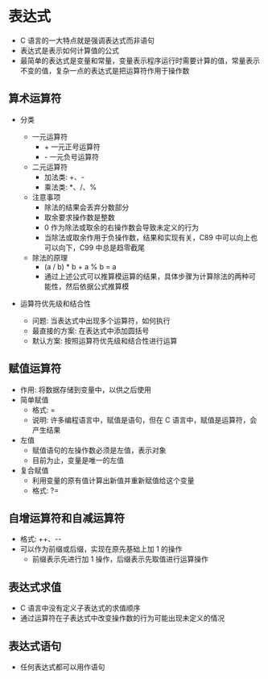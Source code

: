 # 表达式

- C 语言的一大特点就是强调表达式而非语句
- 表达式是表示如何计算值的公式
- 最简单的表达式是变量和常量，变量表示程序运行时需要计算的值，常量表示不变的值，复杂一点的表达式是把运算符作用于操作数

## 算术运算符

- 分类

  - 一元运算符
    - \+ 一元正号运算符
    - \- 一元负号运算符
  - 二元运算符
    - 加法类: +、-
    - 乘法类: \*、/、%
  - 注意事项
    - 除法的结果会丢弃分数部分
    - 取余要求操作数是整数
    - 0 作为除法或取余的右操作数会导致未定义的行为
    - 当除法或取余作用于负操作数，结果和实现有关，C89 中可以向上也可以向下，C99 中总是趋零截尾
  - 除法的原理
    - (a / b) \* b + a % b = a
    - 通过上述公式可以推算模运算的结果，具体步骤为计算除法的两种可能性，然后依据公式推算模

- 运算符优先级和结合性
  - 问题: 当表达式中出现多个运算符，如何执行
  - 最直接的方案: 在表达式中添加圆括号
  - 默认方案: 按照运算符优先级和结合性进行运算

## 赋值运算符

- 作用: 将数据存储到变量中，以供之后使用
- 简单赋值
  - 格式: =
  - 说明: 许多编程语言中，赋值是语句，但在 C 语言中，赋值是运算符，会产生结果
- 左值
  - 赋值语句的左操作数必须是左值，表示对象
  - 目前为止，变量是唯一的左值
- 复合赋值
  - 利用变量的原有值计算出新值并重新赋值给这个变量
  - 格式: ?=

## 自增运算符和自减运算符

- 格式: ++、--
- 可以作为前缀或后缀，实现在原先基础上加 1 的操作
  - 前缀表示先进行加 1 操作，后缀表示先取值进行运算操作

## 表达式求值

- C 语言中没有定义子表达式的求值顺序
- 通过运算符在子表达式中改变操作数的行为可能出现未定义的情况

## 表达式语句

- 任何表达式都可以用作语句
